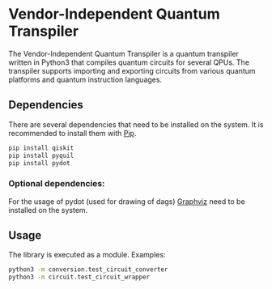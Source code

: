 # Vendor-Independent Quantum Transpiler

The Vendor-Independent Quantum Transpiler is a quantum transpiler written in Python3 that compiles quantum circuits for several QPUs. The transpiler supports importing and exporting circuits from various quantum platforms and quantum instruction languages.

## Dependencies

There are several dependencies that need to be installed on the system.
It is recommended to install them with [Pip](https://pip.pypa.io/en/stable/).

```bash
pip install qiskit
pip install pyquil
pip install pydot
```

### Optional dependencies:
For the usage of pydot (used for drawing of dags) [Graphviz](http://www.graphviz.org/download/) need to be installed on the system.


## Usage

The library is executed as a module.
Examples:
```bash
python3 -m conversion.test_circuit_converter   
python3 -m circuit.test_circuit_wrapper   
```
